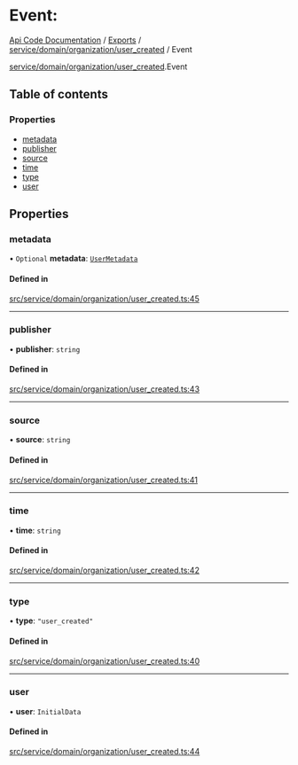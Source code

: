 # Event: 
 
[Api Code Documentation](../README.md) / [Exports](../modules.md) / [service/domain/organization/user\_created](../modules/service_domain_organization_user_created.md) / Event

[service/domain/organization/user\_created](../modules/service_domain_organization_user_created.md).Event

## Table of contents

### Properties

- [metadata](service_domain_organization_user_created.Event.md#metadata)
- [publisher](service_domain_organization_user_created.Event.md#publisher)
- [source](service_domain_organization_user_created.Event.md#source)
- [time](service_domain_organization_user_created.Event.md#time)
- [type](service_domain_organization_user_created.Event.md#type)
- [user](service_domain_organization_user_created.Event.md#user)

## Properties

### metadata

• `Optional` **metadata**: [`UserMetadata`](../modules/service_domain_metadata.md#usermetadata)

#### Defined in

[src/service/domain/organization/user_created.ts:45](https://github.com/openkfw/TruBudget/blob/d2b440c/api/src/service/domain/organization/user_created.ts#L45)

___

### publisher

• **publisher**: `string`

#### Defined in

[src/service/domain/organization/user_created.ts:43](https://github.com/openkfw/TruBudget/blob/d2b440c/api/src/service/domain/organization/user_created.ts#L43)

___

### source

• **source**: `string`

#### Defined in

[src/service/domain/organization/user_created.ts:41](https://github.com/openkfw/TruBudget/blob/d2b440c/api/src/service/domain/organization/user_created.ts#L41)

___

### time

• **time**: `string`

#### Defined in

[src/service/domain/organization/user_created.ts:42](https://github.com/openkfw/TruBudget/blob/d2b440c/api/src/service/domain/organization/user_created.ts#L42)

___

### type

• **type**: ``"user_created"``

#### Defined in

[src/service/domain/organization/user_created.ts:40](https://github.com/openkfw/TruBudget/blob/d2b440c/api/src/service/domain/organization/user_created.ts#L40)

___

### user

• **user**: `InitialData`

#### Defined in

[src/service/domain/organization/user_created.ts:44](https://github.com/openkfw/TruBudget/blob/d2b440c/api/src/service/domain/organization/user_created.ts#L44)
